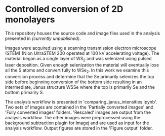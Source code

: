 # Controlled conversion of 2D monolayers

This repository houses the source code and image files used in the analysis presented in *(currently unpublished)*.

Images were acquired using a scanning transmission electron microscope (STEM) (Nion UltraSTEM 200 operated at 100 kV accelerating voltage). The material began as a single layer of WS<sub>2</sub> and was selenized using pulsed laser deposition. Given enough selenization the material will eventually lose all the S atoms and convert fully to WSe<sub>2</sub>. In this work we examine this conversion process and determine that the Se primarily selenizes the top side before beginning conversion of the bottom side resulting in an intermediate, Janus structure WSSe where the top is primarily Se and the bottom primarily S.

The analysis workflow is presented in 'comparing_janus_intensities.ipynb'. Two sets of images are contained in the 'Partially converted images' and 'Fully converted images' folders. 'Rescaled' images are output from the analysis workflow. The other images were preprocessed using the background subtraction plugin for Imagej and are used as input for the analysis workflow. Output figures are stored in the 'Figure output' folder.